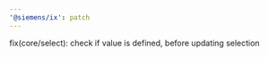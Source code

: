 ```yaml
---
'@siemens/ix': patch
---
```


fix(core/select): check if value is defined, before updating selection
